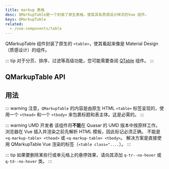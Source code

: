 ```yaml
---
title: markup 表格
desc: QMarkupTable是一个封装了原生表格，使其具有质感设计样式的Vue 组件。
keys: QMarkupTable
related:
  - /vue-components/table
---
```


QMarkupTable 组件封装了原生的 `<table>`，使其看起来像是 Material Design（质感设计）的组件。


::: tip
对于分页、排序、过滤等高级功能，您可能需要查阅 [QTable](/vue-components/table) 组件。
:::

## QMarkupTable API

<doc-api file="QMarkupTable" />

## 用法

::: warning
注意，`QMarkupTable` 的内容是由原生 HTML `<table>` 标签呈现的，使用一个 `<thead>` 和一个 `<tbody>` 来包裹标题和表主体。这是必需的。
:::

::: warning UMD 开发者
该组件将**不能**在 Quasar 的 UMD 版本中按原样工作。 浏览器在 Vue 插入并渲染之前先解析 HTML 模板，因此标记必须正确。 不能是`<q-markup-table> <thead>` 或 `<q-markup-table> <tbody>`。 解决方案是直接使用 QMarkupTable Vue 渲染的标签（`<table class="....`）。
:::

<doc-example title="基础" file="QMarkupTable/Basic" no-edit />

<doc-example title="分割线" file="QMarkupTable/Separators" no-edit />

<doc-example title="黑色" file="QMarkupTable/Dark" no-edit />

<doc-example title="自定义" file="QMarkupTable/Customization" no-edit />

::: tip
如果要删除某些行或单元格上的悬停效果，请向其添加 `q-tr--no-hover` 或 `q-td--no-hover` 类。
:::
